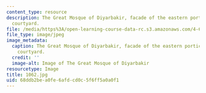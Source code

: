 ```yaml
---
content_type: resource
description: The Great Mosque of Diyarbakir, facade of the eastern portico onto the
  courtyard.
file: /media/https%3A/open-learning-course-data-rc.s3.amazonaws.com/4-614-religious-architecture-and-islamic-cultures-fall-2002/68ddb2bea0fe6afdcd0c5f6ff5a0a0f1_1062.jpg
file_type: image/jpeg
image_metadata:
  caption: The Great Mosque of Diyarbakir, facade of the eastern portico onto the
    courtyard.
  credit: ''
  image-alt: Image of The Great Mosque of Diyarbakir
resourcetype: Image
title: 1062.jpg
uid: 68ddb2be-a0fe-6afd-cd0c-5f6ff5a0a0f1
---
```

